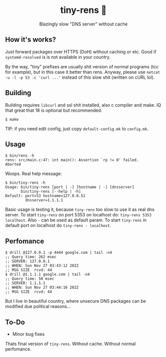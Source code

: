 <div align="center">
  <h1>tiny-rens 🚀</h1>
  <p>Blazingly slow "DNS server" without cache</p>
</div>

## How it's works?

Just forward packages over HTTPS (DoH) without
caching or etc.
Good if `systemd-resolved` is is not available
in your country.

By the way, "tiny" prefixes are usually shit
version of normal programs (tcc for example),
but in this case it better than rens. Anyway,
please use `netcat -u -l -p 53 -c 'curl ...'`
instead of this slow shit (written on cURL lol).

## Building

Building requires `libcurl` and ssl shit installed,
also c compiler and make. IQ that great that 18 is
optional but recommended.

```console
$ make
```

TIP: if you need edit config, just copy `default-config.mk`
to `config.mk`.

## Usage

```console
$ bin/rens -h
rens: src/main.c:47: int main(): Assertion `rp != 0' failed.
Aborted
```

Woops. Real help message:

```console
$ bin/tiny-rens -h
Usage: bin/tiny-rens [port | -] [hostname | -] [dnsserver]
       bin/tiny-rens [--help | -h]
Default: port=53 hostname=127.0.0.51
         dnsserver=1.1.1.1
```

Basic usage is testing it, because `tiny-rens` too slow
to use it as real dns server. To start `tiny-rens` on
port 5353 on localhost do: `tiny-rens 5353 localhost`.
Also `-` can be used as default param. To start `tiny-rens`
in default port on localhost do `tiny-rens - localhost`.

## Perfomance

```console
$ drill @127.0.0.1 -p 4444 google.com | tail -n4
;; Query time: 262 msec
;; SERVER: 127.0.0.1
;; WHEN: Sun Nov 27 03:43:12 2022
;; MSG SIZE  rcvd: 44
$ drill @1.1.1.1 google.com | tail -n4
;; Query time: 50 msec
;; SERVER: 1.1.1.1
;; WHEN: Sun Nov 27 03:44:16 2022
;; MSG SIZE  rcvd: 44
```

But I live in beautiful country, where unsecure DNS
packages can be modified due political reasons...

## To-Do

* Minor bug fixes

Thats final version of `tiny-rens`. Without cache.
Without normal perfomance.

